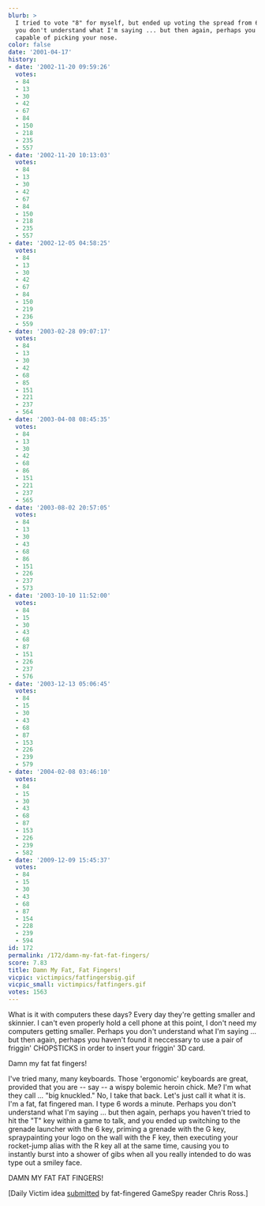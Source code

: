 ```yaml
---
blurb: >
  I tried to vote "8" for myself, but ended up voting the spread from 6 to 10. Perhaps
  you don't understand what I'm saying ... but then again, perhaps you are physically
  capable of picking your nose.
color: false
date: '2001-04-17'
history:
- date: '2002-11-20 09:59:26'
  votes:
  - 84
  - 13
  - 30
  - 42
  - 67
  - 84
  - 150
  - 218
  - 235
  - 557
- date: '2002-11-20 10:13:03'
  votes:
  - 84
  - 13
  - 30
  - 42
  - 67
  - 84
  - 150
  - 218
  - 235
  - 557
- date: '2002-12-05 04:58:25'
  votes:
  - 84
  - 13
  - 30
  - 42
  - 67
  - 84
  - 150
  - 219
  - 236
  - 559
- date: '2003-02-28 09:07:17'
  votes:
  - 84
  - 13
  - 30
  - 42
  - 68
  - 85
  - 151
  - 221
  - 237
  - 564
- date: '2003-04-08 08:45:35'
  votes:
  - 84
  - 13
  - 30
  - 42
  - 68
  - 86
  - 151
  - 221
  - 237
  - 565
- date: '2003-08-02 20:57:05'
  votes:
  - 84
  - 13
  - 30
  - 43
  - 68
  - 86
  - 151
  - 226
  - 237
  - 573
- date: '2003-10-10 11:52:00'
  votes:
  - 84
  - 15
  - 30
  - 43
  - 68
  - 87
  - 151
  - 226
  - 237
  - 576
- date: '2003-12-13 05:06:45'
  votes:
  - 84
  - 15
  - 30
  - 43
  - 68
  - 87
  - 153
  - 226
  - 239
  - 579
- date: '2004-02-08 03:46:10'
  votes:
  - 84
  - 15
  - 30
  - 43
  - 68
  - 87
  - 153
  - 226
  - 239
  - 582
- date: '2009-12-09 15:45:37'
  votes:
  - 84
  - 15
  - 30
  - 43
  - 68
  - 87
  - 154
  - 228
  - 239
  - 594
id: 172
permalink: /172/damn-my-fat-fat-fingers/
score: 7.83
title: Damn My Fat, Fat Fingers!
vicpic: victimpics/fatfingersbig.gif
vicpic_small: victimpics/fatfingers.gif
votes: 1563
---
```


What is it with computers these days? Every day they're getting smaller
and skinnier. I can't even properly hold a cell phone at this point, I
don't need my computers getting smaller. Perhaps you don't understand
what I'm saying ... but then again, perhaps you haven't found it
neccessary to use a pair of friggin' CHOPSTICKS in order to insert your
friggin' 3D card.

Damn my fat fat fingers!

I've tried many, many keyboards. Those 'ergonomic' keyboards are great,
provided that you are -- say -- a wispy bolemic heroin chick. Me? I'm
what they call ... "big knuckled." No, I take that back. Let's just call
it what it is. I'm a fat, fat fingered man. I type 6 words a minute.
Perhaps you don't understand what I'm saying ... but then again, perhaps
you haven't tried to hit the "T" key within a game to talk, and you
ended up switching to the grenade launcher with the 6 key, priming a
grenade with the G key, spraypainting your logo on the wall with the F
key, then executing your rocket-jump alias with the R key all at the
same time, causing you to instantly burst into a shower of gibs when all
you really intended to do was type out a smiley face.

DAMN MY FAT FAT FINGERS!

\[Daily Victim idea [submitted](mailto:feedback@gamespy.com) by
fat-fingered GameSpy reader Chris Ross.\]